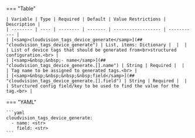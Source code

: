 === "Table"

    | Variable | Type | Required | Default | Value Restrictions | Description |
    | -------- | ---- | -------- | ------- | ------------------ | ----------- |
    | [<samp>cloudvision_tags_device_generate</samp>](## "cloudvision_tags_device_generate") | List, items: Dictionary |  |  |  | List of device tags that should be generated from<br>structured configuration.<br> |
    | [<samp>&nbsp;&nbsp;- name</samp>](## "cloudvision_tags_device_generate.[].name") | String | Required |  |  | Tag name to be assigned to generated tags.<br> |
    | [<samp>&nbsp;&nbsp;&nbsp;&nbsp;field</samp>](## "cloudvision_tags_device_generate.[].field") | String | Required |  |  | Sturctured config field/key to be used to find the value for the tag.<br> |

=== "YAML"

    ```yaml
    cloudvision_tags_device_generate:
      - name: <str>
        field: <str>
    ```
